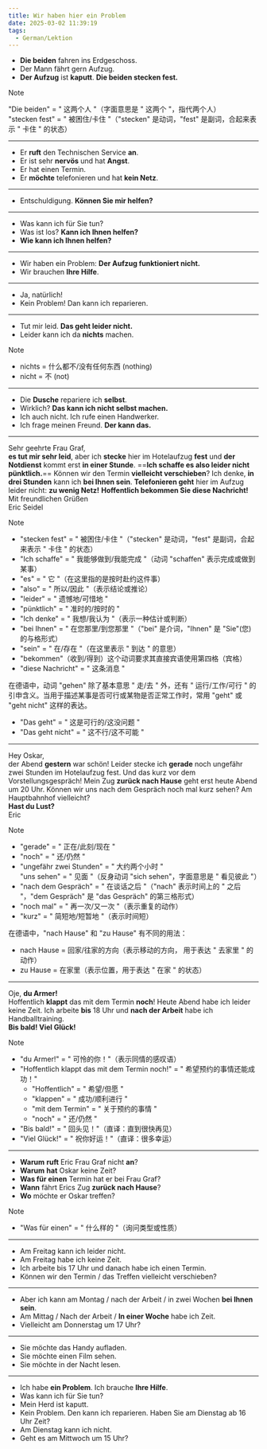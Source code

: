 ```yaml
---
title: Wir haben hier ein Problem
date: 2025-03-02 11:39:19
tags:
  - German/Lektion
---
```

- **Die beiden** fahren ins Erdgeschoss.
- Der Mann fährt gern Aufzug.
- **Der Aufzug** ist **kaputt**. **Die beiden stecken fest.**

> [!NOTE]
>
> "Die beiden" = " 这两个人 "（字面意思是 " 这两个 "，指代两个人）  
> "stecken fest" = " 被困住/卡住 "（"stecken" 是动词，"fest" 是副词，合起来表示 " 卡住 " 的状态）

---
- Er **ruft** den Technischen Service **an**.
- Er ist sehr **nervös** und hat **Angst**.
- Er hat einen Termin.
- Er **möchte** telefonieren und hat **kein Netz**.
---
- Entschuldigung. **Können Sie mir helfen?**
---
- Was kann ich für Sie tun?
- Was ist los? **Kann ich Ihnen helfen?**
- **Wie kann ich Ihnen helfen?**
---
- Wir haben ein Problem: **Der Aufzug funktioniert nicht.**
- Wir brauchen **Ihre Hilfe**.
---
- Ja, natürlich!
- Kein Problem! Dan kann ich reparieren.
---
- Tut mir leid. **Das geht leider nicht.**
- Leider kann ich da **nichts** machen.

> [!NOTE]
>
> - nichts = 什么都不/没有任何东西 (nothing)
> - nicht = 不 (not)

---
- Die **Dusche** repariere ich **selbst**.
- Wirklich? **Das kann ich nicht selbst machen.**
- Ich auch nicht. Ich rufe einen Handwerker.
- Ich frage meinen Freund. **Der kann das.**
---
 Sehr geehrte Frau Graf,  
 **es tut mir sehr leid**, aber ich **stecke** hier im Hotelaufzug **fest** und **der Notdienst** kommt erst **in einer Stunde**. ==**Ich schaffe es also leider nicht pünktlich.**== Können wir den Termin **vielleicht verschieben**? Ich denke, **in drei Stunden** kann ich **bei Ihnen sein**. **Telefonieren geht** hier im Aufzug leider nicht: **zu wenig Netz!** **Hoffentlich bekommen Sie diese Nachricht!**  
 Mit freundlichen Grüßen  
 Eric Seidel

> [!NOTE]
>
> - "stecken fest" = " 被困住/卡住 "（"stecken" 是动词，"fest" 是副词，合起来表示 " 卡住 " 的状态）
> - "Ich schaffe" = " 我能够做到/我能完成 "（动词 "schaffen" 表示完成或做到某事）
> - "es" = " 它 "（在这里指的是按时赴约这件事）
> - "also" = " 所以/因此 "（表示结论或推论）
> - "leider" = " 遗憾地/可惜地 "
> - "pünktlich" = " 准时的/按时的 "
> - "Ich denke" = " 我想/我认为 "（表示一种估计或判断）
> - "bei Ihnen" = " 在您那里/到您那里 "（"bei" 是介词，"Ihnen" 是 "Sie"(您) 的与格形式）
> - "sein" = " 在/存在 "（在这里表示 " 到达 " 的意思）
> - "bekommen"（收到/得到）这个动词要求其直接宾语使用第四格（宾格）
> - "diese Nachricht" = " 这条消息 "
>
> 在德语中，动词 "gehen" 除了基本意思 " 走/去 " 外，还有 " 运行/工作/可行 " 的引申含义。当用于描述某事是否可行或某物是否正常工作时，常用 "geht" 或 "geht nicht" 这样的表达。
>
> - "Das geht" = " 这是可行的/这没问题 "
> - "Das geht nicht" = " 这不行/这不可能 "

---
Hey Oskar,  
der Abend **gestern** war schön! Leider stecke ich **gerade** noch ungefähr zwei Stunden im Hotelaufzug fest. Und das kurz vor dem Vorstellungsgespräch! Mein Zug **zurück nach Hause** geht erst heute Abend um 20 Uhr. Können wir uns nach dem Gespräch noch mal kurz sehen? Am Hauptbahnhof vielleicht?  
**Hast du Lust?**  
Eric

> [!NOTE]
>
> - "gerade" = " 正在/此刻/现在 "
> - "noch" = " 还/仍然 "
> - "ungefähr zwei Stunden" = " 大约两个小时 "  
> "uns sehen" = " 见面 "（反身动词 "sich sehen"，字面意思是 " 看见彼此 "）
> - "nach dem Gespräch" = " 在谈话之后 "（"nach" 表示时间上的 " 之后 "，"dem Gespräch" 是 "das Gespräch" 的第三格形式）
> - "noch mal" = " 再一次/又一次 "（表示重复的动作）
> - "kurz" = " 简短地/短暂地 "（表示时间短）
>
> 在德语中，"nach Hause" 和 "zu Hause" 有不同的用法：
>
> - nach Hause = 回家/往家的方向（表示移动的方向， 用于表达 " 去家里 " 的动作）
> - zu Hause = 在家里（表示位置，用于表达 " 在家 " 的状态）

---
Oje, **du Armer!**  
Hoffentlich **klappt** das mit dem Termin **noch**! Heute Abend habe ich leider keine Zeit. Ich arbeite **bis** 18 Uhr und **nach der Arbeit** habe ich Handballtraining.  
**Bis bald! Viel Glück!**  

> [!NOTE]
>
> - "du Armer!" = " 可怜的你！"（表示同情的感叹语）
> - "Hoffentlich klappt das mit dem Termin noch!" = " 希望预约的事情还能成功！"
>   - "Hoffentlich" = " 希望/但愿 "
>   - "klappen" = " 成功/顺利进行 "
>   - "mit dem Termin" = " 关于预约的事情 "
>   - "noch" = " 还/仍然 "
> - "Bis bald!" = " 回头见！"（直译：直到很快再见）
> - "Viel Glück!" = " 祝你好运！"（直译：很多幸运）

---
- **Warum** **ruft** Eric Frau Graf nicht **an**?
- **Warum** **hat** Oskar keine Zeit?
- **Was für einen** Termin hat er bei Frau Graf?
- **Wann** fährt Erics Zug **zurück nach Hause**?
- **Wo** möchte er Oskar treffen?

> [!NOTE]
>
> - "Was für einen" = " 什么样的 "（询问类型或性质）

---
- Am Freitag kann ich leider nicht.
- Am Freitag habe ich keine Zeit.
- Ich arbeite bis 17 Uhr und danach habe ich einen Termin.
- Können wir den Termin / das Treffen vielleicht verschieben?
---
- Aber ich kann am Montag / nach der Arbeit / in zwei Wochen **bei Ihnen sein**.
- Am Mittag / Nach der Arbeit / **In einer Woche** habe ich Zeit.
- Vielleicht am Donnerstag um 17 Uhr?
---
- Sie möchte das Handy aufladen.
- Sie möchte einen Film sehen.
- Sie möchte in der Nacht lesen.
---
- Ich habe **ein Problem**. Ich brauche **Ihre Hilfe**.
- Was kann ich für Sie tun?
- Mein Herd ist kaputt.
- Kein Problem. Den kann ich reparieren. Haben Sie am Dienstag ab 16 Uhr Zeit?
- Am Dienstag kann ich nicht.
- Geht es am Mittwoch um 15 Uhr?
